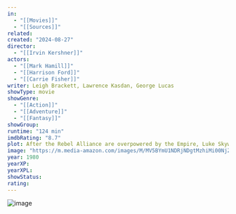 ```yaml
---
in:
  - "[[Movies]]"
  - "[[Sources]]"
related: 
created: "2024-08-27"
director: 
  - "[[Irvin Kershner]]"
actors: 
  - "[[Mark Hamill]]"
  - "[[Harrison Ford]]"
  - "[[Carrie Fisher]]"
writer: Leigh Brackett, Lawrence Kasdan, George Lucas
showType: movie
showGenre: 
  - "[[Action]]"
  - "[[Adventure]]"
  - "[[Fantasy]]" 
showGroup: 
runtime: "124 min"
imdbRating: "8.7"
plot: After the Rebel Alliance are overpowered by the Empire, Luke Skywalker begins his Jedi training with Yoda, while his friends are pursued across the galaxy by Darth Vader and bounty hunter Boba Fett.
image: "https://m.media-amazon.com/images/M/MV5BYmU1NDRjNDgtMzhiMi00NjZmLTg5NGItZDNiZjU5NTU4OTE0XkEyXkFqcGdeQXVyNzkwMjQ5NzM@._V1_SX300.jpg"
year: 1980
yearXP: 
yearXPL: 
showStatus: 
rating:
---
```

![image](https://m.media-amazon.com/images/M/MV5BYmU1NDRjNDgtMzhiMi00NjZmLTg5NGItZDNiZjU5NTU4OTE0XkEyXkFqcGdeQXVyNzkwMjQ5NzM@._V1_SX300.jpg)
